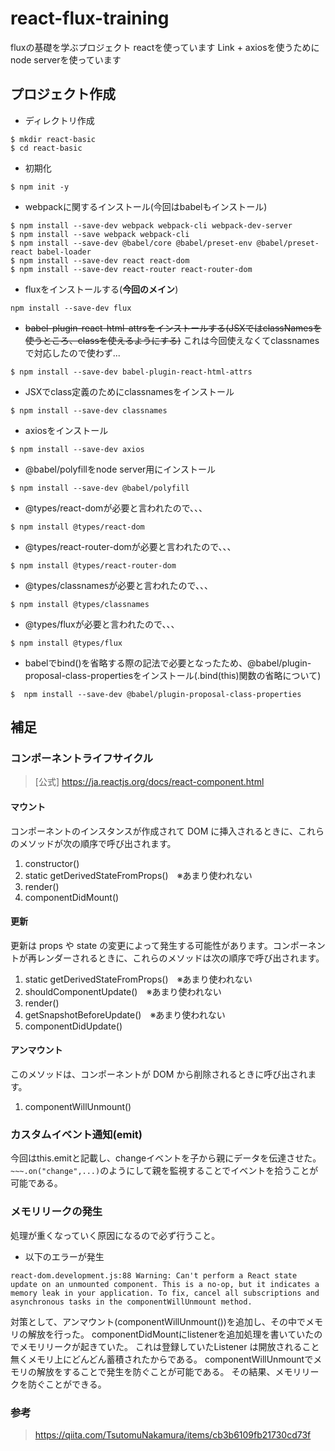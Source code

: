 # react-flux-training
fluxの基礎を学ぶプロジェクト
reactを使っています
Link + axiosを使うためにnode serverを使っています

## プロジェクト作成
- ディレクトリ作成
```
$ mkdir react-basic
$ cd react-basic
```
- 初期化
```
$ npm init -y
```
- webpackに関するインストール(今回はbabelもインストール)
```
$ npm install --save-dev webpack webpack-cli webpack-dev-server
$ npm install --save webpack webpack-cli
$ npm install --save-dev @babel/core @babel/preset-env @babel/preset-react babel-loader
$ npm install --save-dev react react-dom
$ npm install --save-dev react-router react-router-dom
```

- fluxをインストールする(**今回のメイン**)
```
npm install --save-dev flux
```

- ~~babel-plugin-react-html-attrsをインストールする(JSXではclassNamesを使うところ、classを使えるようにする)~~ これは今回使えなくてclassnamesで対応したので使わず...
```
$ npm install --save-dev babel-plugin-react-html-attrs
```

- JSXでclass定義のためにclassnamesをインストール
```
$ npm install --save-dev classnames
```
- axiosをインストール
```
$ npm install --save-dev axios
```

- @babel/polyfillをnode server用にインストール
```
$ npm install --save-dev @babel/polyfill
```

- @types/react-domが必要と言われたので、、、
```
$ npm install @types/react-dom
```

- @types/react-router-domが必要と言われたので、、、
```
$ npm install @types/react-router-dom
```

- @types/classnamesが必要と言われたので、、、
```
$ npm install @types/classnames
```

- @types/fluxが必要と言われたので、、、
```
$ npm install @types/flux
```

- babelでbind()を省略する際の記法で必要となったため、@babel/plugin-proposal-class-propertiesをインストール(.bind(this)関数の省略について)
```
$  npm install --save-dev @babel/plugin-proposal-class-properties
```


## 補足
### コンポーネントライフサイクル
> [公式] https://ja.reactjs.org/docs/react-component.html
#### マウント
コンポーネントのインスタンスが作成されて DOM に挿入されるときに、これらのメソッドが次の順序で呼び出されます。
1. constructor()
2. static getDerivedStateFromProps()　※あまり使われない
3. render()
4. componentDidMount()

#### 更新
更新は props や state の変更によって発生する可能性があります。コンポーネントが再レンダーされるときに、これらのメソッドは次の順序で呼び出されます。
1. static getDerivedStateFromProps()　※あまり使われない
2. shouldComponentUpdate()　※あまり使われない
3. render()
4. getSnapshotBeforeUpdate()　※あまり使われない
5. componentDidUpdate()

#### アンマウント
このメソッドは、コンポーネントが DOM から削除されるときに呼び出されます。
1. componentWillUnmount()


### カスタムイベント通知(emit)
今回はthis.emitと記載し、changeイベントを子から親にデータを伝達させた。
`~~~.on("change",...)`のようにして親を監視することでイベントを拾うことが可能である。

### メモリリークの発生
処理が重くなっていく原因になるので必ず行うこと。
- 以下のエラーが発生
```
react-dom.development.js:88 Warning: Can't perform a React state update on an unmounted component. This is a no-op, but it indicates a memory leak in your application. To fix, cancel all subscriptions and asynchronous tasks in the componentWillUnmount method.
```
対策として、アンマウント(componentWillUnmount())を追加し、その中でメモリの解放を行った。
componentDidMountにlistenerを追加処理を書いていたのでメモリリークが起きていた。
これは登録していたListener は開放されること無くメモリ上にどんどん蓄積されたからである。
componentWillUnmountでメモリの解放をすることで発生を防ぐことが可能である。
その結果、メモリリークを防ぐことができる。

### 参考
> https://qiita.com/TsutomuNakamura/items/cb3b6109fb21730cd73f
